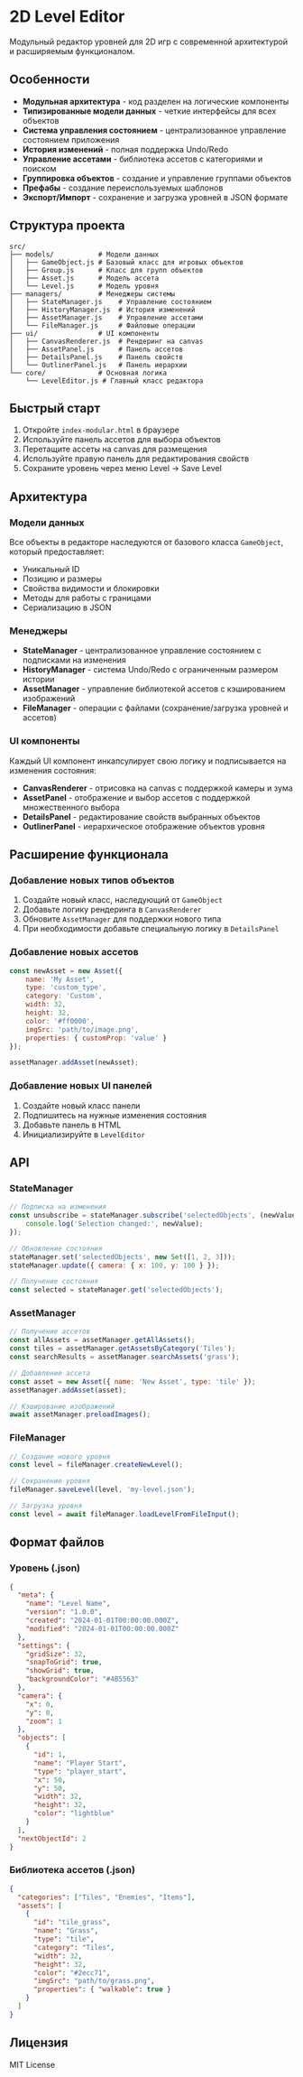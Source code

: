 # 2D Level Editor

Модульный редактор уровней для 2D игр с современной архитектурой и расширяемым функционалом.

## Особенности

- **Модульная архитектура** - код разделен на логические компоненты
- **Типизированные модели данных** - четкие интерфейсы для всех объектов
- **Система управления состоянием** - централизованное управление состоянием приложения
- **История изменений** - полная поддержка Undo/Redo
- **Управление ассетами** - библиотека ассетов с категориями и поиском
- **Группировка объектов** - создание и управление группами объектов
- **Префабы** - создание переиспользуемых шаблонов
- **Экспорт/Импорт** - сохранение и загрузка уровней в JSON формате

## Структура проекта

```
src/
├── models/           # Модели данных
│   ├── GameObject.js # Базовый класс для игровых объектов
│   ├── Group.js      # Класс для групп объектов
│   ├── Asset.js      # Модель ассета
│   └── Level.js      # Модель уровня
├── managers/         # Менеджеры системы
│   ├── StateManager.js    # Управление состоянием
│   ├── HistoryManager.js  # История изменений
│   ├── AssetManager.js    # Управление ассетами
│   └── FileManager.js     # Файловые операции
├── ui/               # UI компоненты
│   ├── CanvasRenderer.js  # Рендеринг на canvas
│   ├── AssetPanel.js      # Панель ассетов
│   ├── DetailsPanel.js    # Панель свойств
│   └── OutlinerPanel.js   # Панель иерархии
└── core/             # Основная логика
    └── LevelEditor.js # Главный класс редактора
```

## Быстрый старт

1. Откройте `index-modular.html` в браузере
2. Используйте панель ассетов для выбора объектов
3. Перетащите ассеты на canvas для размещения
4. Используйте правую панель для редактирования свойств
5. Сохраните уровень через меню Level → Save Level

## Архитектура

### Модели данных

Все объекты в редакторе наследуются от базового класса `GameObject`, который предоставляет:
- Уникальный ID
- Позицию и размеры
- Свойства видимости и блокировки
- Методы для работы с границами
- Сериализацию в JSON

### Менеджеры

- **StateManager** - централизованное управление состоянием с подписками на изменения
- **HistoryManager** - система Undo/Redo с ограниченным размером истории
- **AssetManager** - управление библиотекой ассетов с кэшированием изображений
- **FileManager** - операции с файлами (сохранение/загрузка уровней и ассетов)

### UI компоненты

Каждый UI компонент инкапсулирует свою логику и подписывается на изменения состояния:
- **CanvasRenderer** - отрисовка на canvas с поддержкой камеры и зума
- **AssetPanel** - отображение и выбор ассетов с поддержкой множественного выбора
- **DetailsPanel** - редактирование свойств выбранных объектов
- **OutlinerPanel** - иерархическое отображение объектов уровня

## Расширение функционала

### Добавление новых типов объектов

1. Создайте новый класс, наследующий от `GameObject`
2. Добавьте логику рендеринга в `CanvasRenderer`
3. Обновите `AssetManager` для поддержки нового типа
4. При необходимости добавьте специальную логику в `DetailsPanel`

### Добавление новых ассетов

```javascript
const newAsset = new Asset({
    name: 'My Asset',
    type: 'custom_type',
    category: 'Custom',
    width: 32,
    height: 32,
    color: '#ff0000',
    imgSrc: 'path/to/image.png',
    properties: { customProp: 'value' }
});

assetManager.addAsset(newAsset);
```

### Добавление новых UI панелей

1. Создайте новый класс панели
2. Подпишитесь на нужные изменения состояния
3. Добавьте панель в HTML
4. Инициализируйте в `LevelEditor`

## API

### StateManager

```javascript
// Подписка на изменения
const unsubscribe = stateManager.subscribe('selectedObjects', (newValue, oldValue) => {
    console.log('Selection changed:', newValue);
});

// Обновление состояния
stateManager.set('selectedObjects', new Set([1, 2, 3]));
stateManager.update({ camera: { x: 100, y: 100 } });

// Получение состояния
const selected = stateManager.get('selectedObjects');
```

### AssetManager

```javascript
// Получение ассетов
const allAssets = assetManager.getAllAssets();
const tiles = assetManager.getAssetsByCategory('Tiles');
const searchResults = assetManager.searchAssets('grass');

// Добавление ассета
const asset = new Asset({ name: 'New Asset', type: 'tile' });
assetManager.addAsset(asset);

// Кэширование изображений
await assetManager.preloadImages();
```

### FileManager

```javascript
// Создание нового уровня
const level = fileManager.createNewLevel();

// Сохранение уровня
fileManager.saveLevel(level, 'my-level.json');

// Загрузка уровня
const level = await fileManager.loadLevelFromFileInput();
```

## Формат файлов

### Уровень (.json)

```json
{
  "meta": {
    "name": "Level Name",
    "version": "1.0.0",
    "created": "2024-01-01T00:00:00.000Z",
    "modified": "2024-01-01T00:00:00.000Z"
  },
  "settings": {
    "gridSize": 32,
    "snapToGrid": true,
    "showGrid": true,
    "backgroundColor": "#4B5563"
  },
  "camera": {
    "x": 0,
    "y": 0,
    "zoom": 1
  },
  "objects": [
    {
      "id": 1,
      "name": "Player Start",
      "type": "player_start",
      "x": 50,
      "y": 50,
      "width": 32,
      "height": 32,
      "color": "lightblue"
    }
  ],
  "nextObjectId": 2
}
```

### Библиотека ассетов (.json)

```json
{
  "categories": ["Tiles", "Enemies", "Items"],
  "assets": [
    {
      "id": "tile_grass",
      "name": "Grass",
      "type": "tile",
      "category": "Tiles",
      "width": 32,
      "height": 32,
      "color": "#2ecc71",
      "imgSrc": "path/to/grass.png",
      "properties": { "walkable": true }
    }
  ]
}
```

## Лицензия

MIT License
